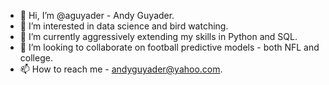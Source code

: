 - 👋 Hi, I’m @aguyader - Andy Guyader.
- 👀 I’m interested in data science and bird watching.
- 🌱 I’m currently aggressively extending my skills in Python and SQL.
- 💞️ I’m looking to collaborate on football predictive models - both NFL and college.
- 📫 How to reach me - andyguyader@yahoo.com.

<!---
aguyader/aguyader is a ✨ special ✨ repository because its `README.md` (this file) appears on your GitHub profile.
You can click the Preview link to take a look at your changes.
--->
